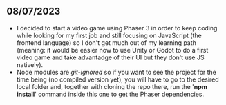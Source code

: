 ## 08/07/2023
- I decided to start a video game using Phaser 3 in order to keep coding while looking for my first job and still focusing on JavaScript (the frontend language) so I don't get much out of my learning path (meaning: it would be easier now to use Unity or Godot to do a first video game and take advantadge of their UI but they don't use JS natively).
- Node modules are _git-ignored_ so if you want to see the project for the time being (no compiled version yet), you will have to go to the desired local folder and, together with cloning the repo there, run the '**npm install**' command inside this one to get the Phaser dependencies.